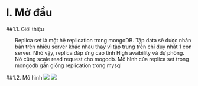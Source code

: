 # I. Mở đầu
##1.1. Giới thiệu
<ul>
Replica set là một hệ replication trong mongoDB. Tập data sẽ được nhân bản trên nhiều server khác nhau thay vì tập trung trên chỉ duy nhất 1 con server. Nhờ vậy, replica đáp ứng cao tính High avaibility và dự phòng. Nó cũng scale read request cho mogodb. Mô hình của replica set trong mongodb gần giống replication trong mysql
</ul>
##1.2. Mô hình 
<img src=https://i.imgur.com/drfPWzE.png>
<img src=https://i.imgur.com/Txn17Zz.png>
